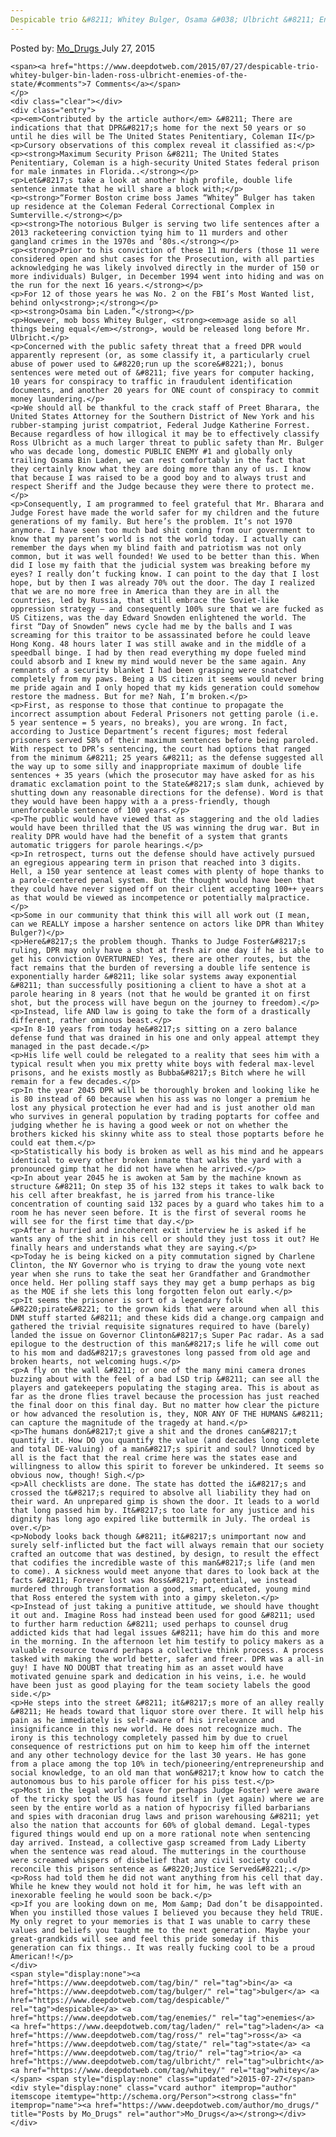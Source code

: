 ```yaml
---
Despicable trio &#8211; Whitey Bulger, Osama &#038; Ulbricht &#8211; Enemies of the State
---
```

<article class="post-listing post-11124 post type-post status-publish format-standard has-post-thumbnail hentry category-deepdot-news tag-bin tag-bulger tag-despicable tag-enemies tag-laden tag-ross tag-state tag-trio tag-ulbricht tag-whitey">
    <div class="post-inner">
        <span>Posted by: <a href="https://www.deepdotweb.com/author/mo_drugs/" title="">Mo_Drugs </a></span>
    <span>July 27, 2015</span>
    
    <span><a href="https://www.deepdotweb.com/2015/07/27/despicable-trio-whitey-bulger-bin-laden-ross-ulbricht-enemies-of-the-state/#comments">7 Comments</a></span>
    </p>
    <div class="clear"></div>
    <div class="entry">
    <p><em>Contributed by the article author</em> &#8211; There are indications that that DPR&#8217;s home for the next 50 years or so until he dies will be The United States Penitentiary, Coleman II</p>
    <p>Cursory observations of this complex reveal it classified as:</p>
    <p><strong>Maximum Security Prison &#8211; The United States Penitentiary, Coleman is a high-security United States federal prison for male inmates in Florida..</strong></p>
    <p>Let&#8217;s take a look at another high profile, double life sentence inmate that he will share a block with;</p>
    <p><strong>“Former Boston crime boss James “Whitey” Bulger has taken up residence at the Coleman Federal Correctional Complex in Sumterville.</strong></p>
    <p><strong>The notorious Bulger is serving two life sentences after a 2013 racketeering conviction tying him to 11 murders and other gangland crimes in the 1970s and ‘80s.</strong></p>
    <p><strong>Prior to his conviction of these 11 murders (those 11 were considered open and shut cases for the Prosecution, with all parties acknowledging he was likely involved directly in the murder of 150 or more individuals) Bulger, in December 1994 went into hiding and was on the run for the next 16 years.</strong></p>
    <p>For 12 of those years he was No. 2 on the FBI’s Most Wanted list, behind only<strong>;</strong></p>
    <p><strong>Osama bin Laden.”</strong></p>
    <p>However, mob boss Whitey Bulger, <strong><em>age aside so all things being equal</em></strong>, would be released long before Mr. Ulbricht.</p>
    <p>Concerned with the public safety threat that a freed DPR would apparently represent (or, as some classify it, a particularly cruel abuse of power used to &#8220;run up the score&#8221;), bonus sentences were meted out of &#8211; five years for computer hacking, 10 years for conspiracy to traffic in fraudulent identification documents, and another 20 years for ONE count of conspiracy to commit money laundering.</p>
    <p>We should all be thankful to the crack staff of Preet Bharara, the United States Attorney for the Southern District of New York and his rubber-stamping jurist compatriot, Federal Judge Katherine Forrest. Because regardless of how illogical it may be to effectively classify Ross Ulbricht as a much larger threat to public safety than Mr. Bulger who was decade long, domestic PUBLIC ENEMY #1 and globally only trailing Osama Bin Laden, we can rest comfortably in the fact that they certainly know what they are doing more than any of us. I know that because I was raised to be a good boy and to always trust and respect Sheriff and the Judge because they were there to protect me.</p>
    <p>Consequently, I am programmed to feel grateful that Mr. Bharara and Judge Forest have made the world safer for my children and the future generations of my family. But here’s the problem. It’s not 1970 anymore. I have seen too much bad shit coming from our government to know that my parent’s world is not the world today. I actually can remember the days when my blind faith and patriotism was not only common, but it was well founded! We used to be better than this. When did I lose my faith that the judicial system was breaking before my eyes? I really don’t fucking know. I can point to the day that I lost hope, but by then I was already 70% out the door. The day I realized that we are no more free in America than they are in all the countries, led by Russia, that still embrace the Soviet-like oppression strategy – and consequently 100% sure that we are fucked as US Citizens, was the day Edward Snowden enlightened the world. The first “Day of Snowden” news cycle had me by the balls and I was screaming for this traitor to be assassinated before he could leave Hong Kong. 48 hours later I was still awake and in the middle of a speedball binge. I had by then read everything my dope fueled mind could absorb and I knew my mind would never be the same again. Any remnants of a security blanket I had been grasping were snatched completely from my paws. Being a US citizen it seems would never bring me pride again and I only hoped that my kids generation could somehow restore the madness. But for me? Nah, I’m broken.</p>
    <p>First, as response to those that continue to propagate the incorrect assumption about Federal Prisoners not getting parole (i.e. 5 year sentence = 5 years, no breaks), you are wrong. In fact, according to Justice Department’s recent figures; most federal prisoners served 58% of their maximum sentences before being paroled. With respect to DPR’s sentencing, the court had options that ranged from the minimum &#8211; 25 years &#8211; as the defense suggested all the way up to some silly and inappropriate maximum of double life sentences + 35 years (which the prosecutor may have asked for as his dramatic exclamation point to the State&#8217;s slam dunk, achieved by shutting down any reasonable directions for the defense). Word is that they would have been happy with a a press-friendly, though unenforceable sentence of 100 years.</p>
    <p>The public would have viewed that as staggering and the old ladies would have been thrilled that the US was winning the drug war. But in reality DPR would have had the benefit of a system that grants automatic triggers for parole hearings.</p>
    <p>In retrospect, turns out the defense should have actively pursued an egregious appearing term in prison that reached into 3 digits. Hell, a 150 year sentence at least comes with plenty of hope thanks to a parole-centered penal system. But the thought would have been that they could have never signed off on their client accepting 100++ years as that would be viewed as incompetence or potentially malpractice.</p>
    <p>Some in our community that think this will all work out (I mean, can we REALLY impose a harsher sentence on actors like DPR than Whitey Bulger?)</p>
    <p>Here&#8217;s the problem though. Thanks to Judge Foster&#8217;s ruling, DPR may only have a shot at fresh air one day if he is able to get his conviction OVERTURNED! Yes, there are other routes, but the fact remains that the burden of reversing a double life sentence is exponentially harder &#8211; like solar systems away exponential &#8211; than successfully positioning a client to have a shot at a parole hearing in 8 years (not that he would be granted it on first shot, but the process will have begun on the journey to freedom).</p>
    <p>Instead, life AND law is going to take the form of a drastically different, rather ominous beast.</p>
    <p>In 8-10 years from today he&#8217;s sitting on a zero balance defense fund that was drained in his one and only appeal attempt they managed in the past decade.</p>
    <p>His life well could be relegated to a reality that sees him with a typical result when you mix pretty white boys with federal max-level prisons, and he exists mostly as Bubba&#8217;s Bitch where he will remain for a few decades.</p>
    <p>In the year 2045 DPR will be thoroughly broken and looking like he is 80 instead of 60 because when his ass was no longer a premium he lost any physical protection he ever had and is just another old man who survives in general population by trading poptarts for coffee and judging whether he is having a good week or not on whether the brothers kicked his skinny white ass to steal those poptarts before he could eat them.</p>
    <p>Statistically his body is broken as well as his mind and he appears identical to every other broken inmate that walks the yard with a pronounced gimp that he did not have when he arrived.</p>
    <p>In about year 2045 he is awoken at 5am by the machine known as structure &#8211; On step 35 of his 132 steps it takes to walk back to his cell after breakfast, he is jarred from his trance-like concentration of counting said 132 paces by a guard who takes him to a room he has never seen before. It is the first of several rooms he will see for the first time that day.</p>
    <p>After a hurried and incoherent exit interview he is asked if he wants any of the shit in his cell or should they just toss it out? He finally hears and understands what they are saying.</p>
    <p>Today he is being kicked on a pity commutation signed by Charlene Clinton, the NY Governor who is trying to draw the young vote next year when she runs to take the seat her Grandfather and Grandmother once held. Her polling staff says they may get a bump perhaps as big as the MOE if she lets this long forgotten felon out early.</p>
    <p>It seems the prisoner is sort of a legendary folk &#8220;pirate&#8221; to the grown kids that were around when all this DNM stuff started &#8211; and these kids did a change.org campaign and gathered the trivial requisite signatures required to have (barely) landed the issue on Governor Clinton&#8217;s Super Pac radar. As a sad epilogue to the destruction of this man&#8217;s life he will come out to his mom and dad&#8217;s gravestones long passed from old age and broken hearts, not welcoming hugs.</p>
    <p>A fly on the wall &#8211; or one of the many mini camera drones buzzing about with the feel of a bad LSD trip &#8211; can see all the players and gatekeepers populating the staging area. This is about as far as the drone flies travel because the procession has just reached the final door on this final day. But no matter how clear the picture or how advanced the resolution is, they, NOR ANY OF THE HUMANS &#8211; can capture the magnitude of the tragedy at hand.</p>
    <p>The humans don&#8217;t give a shit and the drones can&#8217;t quantify it. How DO you quantify the value (and decades long complete and total DE-valuing) of a man&#8217;s spirit and soul? Unnoticed by all is the fact that the real crime here was the states ease and willingness to allow this spirit to forever be unkindered. It seems so obvious now, though! Sigh.</p>
    <p>All checklists are done. The state has dotted the i&#8217;s and crossed the t&#8217;s required to absolve all liability they had on their ward. An unprepared gimp is shown the door. It leads to a world that long passed him by. It&#8217;s too late for any justice and his dignity has long ago expired like buttermilk in July. The ordeal is over.</p>
    <p>Nobody looks back though &#8211; it&#8217;s unimportant now and surely self-inflicted but the fact will always remain that our society crafted an outcome that was destined, by design, to result the effect that codifies the incredible waste of this man&#8217;s life (and men to come). A sickness would meet anyone that dares to look back at the facts &#8211; Forever lost was Ross&#8217; potential, we instead murdered through transformation a good, smart, educated, young mind that Ross entered the system with into a gimpy skeleton.</p>
    <p>Instead of just taking a punitive attitude, we should have thought it out and. Imagine Ross had instead been used for good &#8211; used to further harm reduction &#8211; used perhaps to counsel drug addicted kids that had legal issues &#8211; have him do this and more in the morning. In the afternoon let him testify to policy makers as a valuable resource toward perhaps a collective think process. A process tasked with making the world better, safer and freer. DPR was a all-in guy! I have NO DOUBT that treating him as an asset would have motivated genuine spark and dedication in his veins, i.e. he would have been just as good playing for the team society labels the good side.</p>
    <p>He steps into the street &#8211; it&#8217;s more of an alley really &#8211; He heads toward that liquor store over there. It will help his pain as he immediately is self-aware of his irrelevance and insignificance in this new world. He does not recognize much. The irony is this technology completely passed him by due to cruel consequence of restrictions put on him to keep him off the internet and any other technology device for the last 30 years. He has gone from a place among the top 10% in tech/pioneering/entrepreneurship and social knowledge, to an old man that won&#8217;t know how to catch the autonomous bus to his parole officer for his piss test.</p>
    <p>Most in the legal world (save for perhaps Judge Foster) were aware of the tricky spot the US has found itself in (yet again) where we are seen by the entire world as a nation of hypocrisy filled barbarians and spies with draconian drug laws and prison warehousing &#8211; yet also the nation that accounts for 60% of global demand. Legal-types figured things would end up on a more rational note when sentencing day arrived. Instead, a collective gasp screamed from Lady Liberty when the sentence was read aloud. The mutterings in the courthouse were screamed whispers of disbelief that any civil society could reconcile this prison sentence as &#8220;Justice Served&#8221;.</p>
    <p>Ross had told them he did not want anything from his cell that day. While he knew they would not hold it for him, he was left with an inexorable feeling he would soon be back.</p>
    <p>If you are looking down on me, Mom &amp; Dad don’t be disappointed. When you instilled those values I believed you because they held TRUE. My only regret to your memories is that I was unable to carry these values and beliefs you taught me to the next generation. Maybe your great-grandkids will see and feel this pride someday if this generation can fix things.. It was really fucking cool to be a proud American!!</p>
    </div>
    <span style="display:none"><a href="https://www.deepdotweb.com/tag/bin/" rel="tag">bin</a> <a href="https://www.deepdotweb.com/tag/bulger/" rel="tag">bulger</a> <a href="https://www.deepdotweb.com/tag/despicable/" rel="tag">despicable</a> <a href="https://www.deepdotweb.com/tag/enemies/" rel="tag">enemies</a> <a href="https://www.deepdotweb.com/tag/laden/" rel="tag">laden</a> <a href="https://www.deepdotweb.com/tag/ross/" rel="tag">ross</a> <a href="https://www.deepdotweb.com/tag/state/" rel="tag">state</a> <a href="https://www.deepdotweb.com/tag/trio/" rel="tag">trio</a> <a href="https://www.deepdotweb.com/tag/ulbricht/" rel="tag">ulbricht</a> <a href="https://www.deepdotweb.com/tag/whitey/" rel="tag">whitey</a></span> <span style="display:none" class="updated">2015-07-27</span>
    <div style="display:none" class="vcard author" itemprop="author" itemscope itemtype="http://schema.org/Person"><strong class="fn" itemprop="name"><a href="https://www.deepdotweb.com/author/mo_drugs/" title="Posts by Mo_Drugs" rel="author">Mo_Drugs</a></strong></div>
    </div>
</article>


